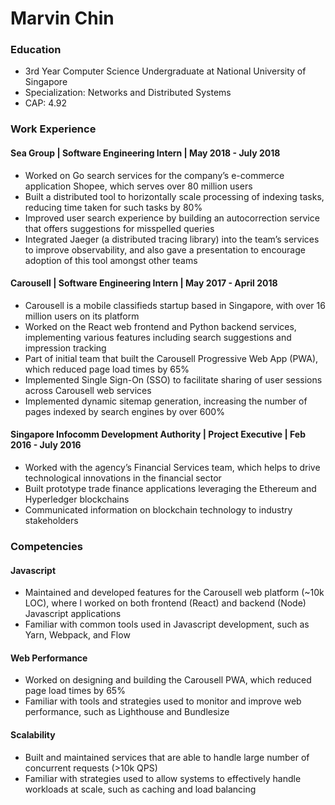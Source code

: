# Marvin Chin

### Education
- 3rd Year Computer Science Undergraduate at National University of Singapore
- Specialization: Networks and Distributed Systems
- CAP: 4.92

### Work Experience

#### Sea Group | Software Engineering Intern | May 2018 - July 2018
- Worked on Go search services for the company’s e-commerce application Shopee, which serves over 80 million users
- Built a distributed tool to horizontally scale processing of indexing tasks, reducing time taken for such tasks by 80%
- Improved user search experience by building an autocorrection service that offers suggestions for misspelled queries
- Integrated Jaeger (a distributed tracing library) into the team’s services to improve observability, and also gave a presentation to encourage adoption of this tool amongst other teams

#### Carousell | Software Engineering Intern | May 2017 - April 2018
- Carousell is a mobile classifieds startup based in Singapore, with over 16 million users on its platform
- Worked on the React web frontend and Python backend services, implementing various features including search suggestions and impression tracking
- Part of initial team that built the Carousell Progressive Web App (PWA), which reduced page load times by 65%
- Implemented Single Sign-On (SSO) to facilitate sharing of user sessions across Carousell web services
- Implemented dynamic sitemap generation, increasing the number of pages indexed by search engines by over 600%

#### Singapore Infocomm Development Authority | Project Executive | Feb 2016 - July 2016
- Worked with the agency’s Financial Services team, which helps to drive technological innovations in the financial sector 
- Built prototype trade finance applications leveraging the Ethereum and Hyperledger blockchains
- Communicated information on blockchain technology to industry stakeholders

### Competencies

#### Javascript
- Maintained and developed features for the Carousell web platform (~10k LOC), where I worked on both frontend (React) and backend (Node) Javascript applications
- Familiar with common tools used in Javascript development, such as Yarn, Webpack, and Flow

#### Web Performance
- Worked on designing and building the Carousell PWA, which reduced page load times by 65%
- Familiar with tools and strategies used to monitor and improve web performance, such as Lighthouse and Bundlesize

#### Scalability
- Built and maintained services that are able to handle large number of concurrent requests (>10k QPS)
- Familiar with strategies used to allow systems to effectively handle workloads at scale, such as caching and load balancing
